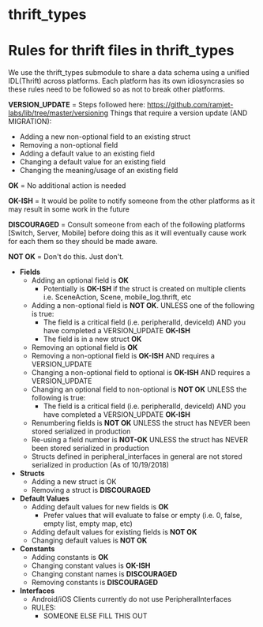 # thrift_types
# Rules for thrift files in thrift_types
We use the thrift_types submodule to share a data schema using a unified IDL(Thrift) across platforms. Each platform has its own idiosyncrasies so these rules need to be followed so as not to break other platforms.

**VERSION_UPDATE** = Steps followed here: https://github.com/ramjet-labs/lib/tree/master/versioning
Things that require a version update (AND MIGRATION):
* Adding a new non-optional field to an existing struct
* Removing a non-optional field
* Adding a default value to an existing field
* Changing a default value for an existing field
* Changing the meaning/usage of an existing field

**OK** = No additional action is needed

**OK-ISH** = It would be polite to notify someone from the other platforms as it may result in some work in the future

**DISCOURAGED** = Consult someone from each of the following platforms [Switch, Server, Mobile] before doing this as it will eventually cause work for each them so they should be made aware.

**NOT OK** = Don't do this. Just don't.


* **Fields**
  * Adding an optional field is **OK**
    * Potentially is **OK-ISH** if the struct is created on multiple clients i.e. SceneAction, Scene, mobile_log.thrift, etc
  * Adding a non-optional field is **NOT OK**. UNLESS one of the following is true:
    * The field is a critical field (i.e. peripheralId, deviceId) AND you have completed a VERSION_UPDATE **OK-ISH**
    * The field is in a new struct **OK**
  * Removing an optional field is **OK**
  * Removing a non-optional field is **OK-ISH** AND requires a VERSION_UPDATE
  * Changing a non-optional field to optional is **OK-ISH** AND requires a VERSION_UPDATE
  * Changing an optional field to non-optional is **NOT OK** UNLESS the following is true:
    * The field is a critical field (i.e. peripheralId, deviceId) AND you have completed a VERSION_UPDATE **OK-ISH**
  * Renumbering fields is **NOT OK** UNLESS the struct has NEVER been stored serialized in production
  * Re-using a field number is **NOT-OK** UNLESS the struct has NEVER been stored serialized in production
  * Structs defined in peripheral_interfaces in general are not stored serialized in production (As of 10/19/2018)
* **Structs**
  * Adding a new struct is OK
  * Removing a struct is **DISCOURAGED**
* **Default Values**
  * Adding default values for new fields is **OK**
    * Prefer values that will evaluate to false or empty (i.e. 0, false, empty list, empty map, etc)
  * Adding default values for existing fields is **NOT OK**
  * Changing default values is **NOT OK**
* **Constants**
  * Adding constants is **OK**
  * Changing constant values is **OK-ISH**
  * Changing constant names is **DISCOURAGED**
  * Removing constants is **DISCOURAGED**
* **Interfaces**
  * Android/iOS Clients currently do not use PeripheralInterfaces
  * RULES:
    * SOMEONE ELSE FILL THIS OUT
